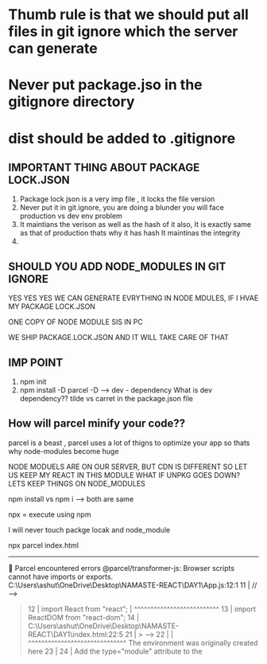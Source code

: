 # Thumb rule is that we should put all files in git ignore which the server can generate
# Never put package.jso in the gitignore directory
# dist should be added to .gitignore

IMPORTANT THING ABOUT PACKAGE LOCK.JSON
----------------------------------------

1) Package lock json is a very imp file , it locks the file
version
2) Never put it in git.ignore, you are doing a blunder
you will face production vs dev env problem
3) It maintians the verison as well as the hash of it also,
It is exactly same as that of production thats why it has hash
It maintinas the integrity
4)

SHOULD YOU ADD NODE_MODULES IN GIT IGNORE
-------------------------------------------
YES YES YES
WE CAN GENERATE EVRYTHING IN NODE MDULES,
IF I HVAE MY PACKAGE LOCK.JSON

ONE COPY OF NODE MODULE SIS IN PC

WE SHIP PACKAGE.LOCK.JSON AND IT WILL TAKE CARE OF THAT



IMP POINT
---------
1) npm init
2) npm install -D parcel
-D --> dev - dependency What is dev dependency??
tilde vs carret in the package.json file

How will parcel minify your code??
----------------------------------------
parcel is a beast , parcel uses a lot of thigns to
optimize your app
so thats why node-modules become huge



NODE MODUELS ARE ON OUR SERVER,
BUT CDN IS DIFFERENT
SO LET US KEEP MY REACT IN THIS MODULE
WHAT IF UNPKG GOES DOWN?
LETS KEEP THINGS ON NODE_MODULES


npm install vs npm i --> both are same

npx =  execute using npm


I will never touch packge locak and node_module

npx parcel index.html

*****
🚨 Parcel encountered errors
@parcel/transformer-js: Browser scripts cannot have imports or exports.
C:\Users\ashut\OneDrive\Desktop\NAMASTE-REACT\DAY1\App.js:12:1
  11 | //     </script > -->
> 12 | import React from "react";
>    | ^^^^^^^^^^^^^^^^^^^^^^^^^^
  13 | import ReactDOM from "react-dom";
  14 | C:\Users\ashut\OneDrive\Desktop\NAMASTE-REACT\DAY1\index.html:22:5
  21 |     ></script> -->
> 22 |     <script src="App.js"></script>
>    |     ^^^^^^^^^^^^^^^^^^^^^^^^^^^^^^ The environment was originally created here
  23 |   </body>
  24 | </html>
Add the type="module" attribute to the <script> tag


**npx parcel build index.html

🚨 Build failed.

@parcel/namer-default: Target "main" declares an output file path of "App.js" which does not match the compiled bundle
type "html".

  C:\Users\ashut\OneDrive\Desktop\NAMASTE-REACT\DAY1\package.json:5:11
    4 |   "description": "",
  > 5 |   "main": "App.js",
  >   |           ^^^^^^^^ Did you mean "App.html"?
    6 |   "scripts": {
    7 |     "test": "echo \"Error: no test specified\" && ex
  💡 Try changing the file extension of "main" in
     package.json.

PLEASE REMOVE THE main tag in package.json


WE SHOULD PUT PARCEL.CACHE IN GIT IGNORE


TRANSITIVE DEPENDENCIES

1)Hot hodule Reloading
2)HYR
3)Fite watcher algorithm -
4)minify
5)BUNDLING
6)Cleaning our Code
7)Dev and Production Build
8)Super Fast build algorithm
9)Imaqe optimization
10)Cachinq white development
11)Conpression
12)Conpatbte with Older version Of browser
13)HTTPS on dev
14)port number
15)Consistent Hashing Algorithm
16)Zero Confiq

### HOMEWORK
---------------------------------------------------

# Q1)What is NPM?

About npm
---------
npm is the world's largest software registry. Open source developers from every continent use npm to share and borrow packages, and many organizations use npm to manage private development as well.

npm consists of three distinct components:

the website
the Command Line Interface (CLI)
the registry

Use the website to discover packages, set up profiles, and manage other aspects of your npm experience. For example, you can set up organizations to manage access to public or private packages.

The CLI runs from a terminal, and is how most developers interact with npm.

The registry is a large public database of JavaScript software and the meta-information surrounding it.

Use npm to . . .
----------------
Adapt packages of code for your apps, or incorporate packages as they are.
Download standalone tools you can use right away.
Run packages without downloading using npx.
Share code with any npm user, anywhere.
Restrict code to specific developers.
Create organizations to coordinate package maintenance, coding, and developers.
Form virtual teams by using organizations.
Manage multiple versions of code and code dependencies.
Update applications easily when underlying code is updated.
Discover multiple ways to solve the same puzzle.
Find other developers who are working on similar problems and projects.

# Q2)What is `Parcel/Webpack`? Why do we need it?
Ans - Parcel/Webpack is a Bundler.

# What is a bundler?
In case you don't know what a bundler is, a bundler follows a simple concept: you give it your files, including style files like Sass, Less or Stylus, your images, fonts, JavaScript files and they will assemble them in a seamless way, so they work perfectly on production. Your CSS preprocessors will be able to be compiled and included without further actions.

FYI : create-react-app uses Webpack by default along with Babel.

https://dev.to/adnanbabakan/comparison-webpack-or-parcel-which-one-is-better-43jo

# Q3)What is `.parcel-cache`?
Ans - cache folder (or . parcel-cache in parcel v2) stores information about your project when parcel builds it, so that when it rebuilds, it doesn't have to re-parse and re-analyze everything from scratch. It's a key reason why parcel can be so fast in development mode.

# Q4)What is `npx`?
Ans - NPX: The npx stands for Node Package Execute and it comes with the npm, when you installed npm above 5.2.0 version then automatically npx will installed. It is an npm package runner that can execute any package that you want from the npm registry without even installing that package

npx parcel index.html <-- This command executes parcel and provides index.html as entrypoint for our build app

# Q5)What is difference between `dependencies` vs `devDependencies`?
Ans -
devDependencies is for local development environment and dependecies is for global environment.

Dependencies: In package.json file, there is an object called dependencies and it consists of all the packages that are used in the project with its version number. So, whenever you install any library that is required in your project that library you can find it in the dependencies object.

Syntax:

npm install <package name>
Example: Installing the moment module for formatting the time in the project using the following command:

npm install moment


Dev Dependencies: In package.json file, there is an object called as dev Dependencies and it consists of all the packages that are used in the project in its development phase and not in the production or testing environment with its version number. So, whenever you want to install any library that is required only in your development phase then you can find it in the dev Dependencies object.

Use the below command to add more dev Dependencies in your project:

npm install <package name> --save-dev
Example: Installing the bootstrap module that we want to use in the development phase only and not in the production or testing phase for the project, use the following command:

npm install bootstrap --save-dev


Peer Dependencies: In package.json file, there is an object called as peerDependencies and it consists of all the packages that are exactly required in the project or to the person who is downloading and the version numbers should also be the same. That is the reason they were named as peerDependencies. The best example is ‘react’ which is common in every project to run similarly.

Note: These dependencies are not automatically installed. npm gives a warning message whenever there is a peer Dependency and these are different dependencies compared to the above-discussed dependencies.

https://www.geeksforgeeks.org/difference-between-dependencies-devdependencies-and-peerdependencies/


# Q6) What is Tree Shaking?
Tree shaking
Tree shaking is a term  Q7commonly used within a JavaScript context to describe the removal of dead code.

It relies on the import and export statements to detect if code modules are exported and imported for use between JavaScript files.

In modern JavaScript applications, we use module bundlers (e.g., webpack or Rollup) to automatically remove dead code when bundling multiple JavaScript files into single files. This is important for preparing code that is production ready, for example with clean structures and minimal file size.

# Q7) What is Hot Module Replacement?
Hot Module Replacement
Hot Module Replacement (HMR) exchanges, adds, or removes modules while an application is running, without a full reload. This can significantly speed up development in a few ways:

Retain application state which is lost during a full reload.
Save valuable development time by only updating what's changed.
Instantly update the browser when modifications are made to CSS/JS in the source code, which is almost comparable to changing styles directly in the browser's dev tools.

# Q8) List down your favourite 5 superpowers of Parcel and describe any 3 of them in your own words?
Ans -
1)Hot hodule Reloading
2)HYR
3)Fite watcher algorithm -
4)minify
5)BUNDLING
6)Cleaning our Code
7)Dev and Production Build
8)Super Fast build algorithm
9)Imaqe optimization
10)Cachinq white development
11)Conpression
12)Conpatbte with Older version Of browser
13)HTTPS on dev
14)port number
15)Consistent Hashing Algorithm
16)Zero Confiq

Minify <---Minifies our code. It just make it compact and remove uncessary long variable names, spaces
Image optimization <--- Images basically increase website loading time. Image optimization does optimization at image level and speed up the page loading
Compression
File Watcher <---An algorithm which parcel uses to keep track of changes in any app files and react accordingly
HMR( Hot module Replacement) <--HMR keep track of any module changes and reloads the page to make change effective
Port number <--Keep track of already used port number and allocate new unused port number
Code cleanup <--Uncessary console.log messages are removed through this process


# Q9) What is `.gitignore`? What should we add and not add into it?
Ans -
.gitignore is the place where we put our files that need not be sent to server. Usually we put those files here which can be autogenrated at production server
For example in gitignore we add node-modules because node-modules can be autogenrated at production server. We should not add  any packagejson file because those are needed at server to get the packages.

# Q10)What is the difference between `package.json` and `package-lock.json?
Ans -
package-lock.json
--------------------------------
To avoid differences in installed dependencies on different environments and to generate the same results on every environment we should use the package-lock.json file to install dependencies.

Ideally, this file should be on your source control with the package.json file so when you or any other user will clone the project and run the command “npm i”, it will install the exact same version saved in package-lock.json file and you will able to generate the same results as you developed with that particular package.

package.json
----------------------------------------------------
If your project uses node package manager (NPM) you will have a package.json file somewhere in your code base.

The package.json file records the minimum version of different dependencies that your app needs. When a collaborator on the code does npm install the dependency versions installed will be those dictated in the package.json or a higher/more recent reversion. If you update the versions of a particular package, the change is not necessarily going to be reflected here.

The package.json file is used for more than just dependencies. It also is used to define project properties, descriptions, and license information.
https://medium.com/dlt-labs-publication/package-json-vs-package-lock-json-c8d5deba12cb
https://www.knowledgehut.com/blog/web-development/package-json-vs-package-lock-json

# Q11)Why should I not modify `package-lock.json`
Ans -
package-lock.json actually is large information center which keeps track of package and version and dependency information which is used to run app if that get modified then it will create conflict at server side and produce wrong results

# Q13) What is `node_modules` ? Is it a good idea to push that on git?
Ans -
You can think of the node_modules folder like a cache for the external modules that your project depends upon. When you npm install them, they are downloaded from the web and copied into the node_modules folder and Node. js is trained to look for them there when you import them (without a specific path).
Yes ,please place it in the gitignore becuase it can be regenrated using package,json files

# Q14)What is the `dist` folder?
Ans -
'dist' folder conatains set of files which is compact version of actualy code files. This get generated during npx command.

# Q15)What is `browserlists`
Ans -
rowserslist is a tool that allows specifying which browsers should be supported in your frontend app by specifying "queries" in a config file. It's used by frameworks/libraries such as React, Angular and Vue, but it's not limited to them.

# Read about dif bundlers: vite, webpack, parcel
https://ritza.co/articles/gen-articles/webpack-vs-babel-vs-rollup-vs-gulp-vs-parcel-vs-vite/

# Read about: ^ - caret and ~ - tilda

DAY2-IGNITING OUR APP\wheelbarrel-with-tilde-caret-white-bg-w1000.jpg

https://stackoverflow.com/questions/22343224/whats-the-difference-between-tilde-and-caret-in-package-json

